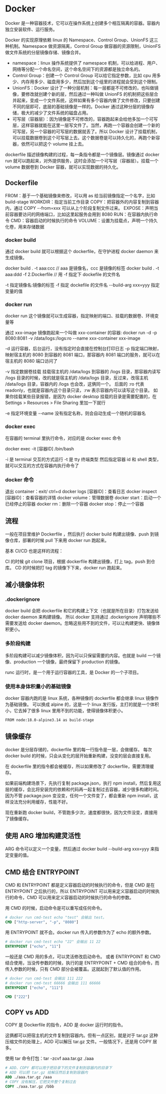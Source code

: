 # Docker

Docker 是一种容器技术，它可以在操作系统上创建多个相互隔离的容器。容器内独立安装软件、运行服务。

Docker 的实现原理依赖 linux 的 Namespace、Control Group、UnionFS 这三种机制。Namespace 做资源隔离，Control Group 做容器的资源限制，UnionFS 做文件系统的分层镜像存储、镜像合并。

- namespace：linux 操作系统提供了 namespace 机制，可以给进程、用户、网络等分配一个命名空间，这个命名空间下的资源都是独立命名的。
- Control Group：创建一个 Control Group 可以给它指定参数，比如 cpu 用多少、内存用多少、磁盘用多少，然后加到这个组里的进程就会受到这个限制。
- UnionFS：Docker 设计了一种分层机制：每一层都是不可修改的，也叫做镜像，要修改就创建个新的层，然后通过一种叫做 UnionFS 的机制把这些层合并起来，变成一个文件系统，这样如果有多个容器内做了文件修改，只要创建不同的层即可，底层的基础镜像是一样的。Docker 通过这种分层的镜像存储，极大的减少了文件系统的磁盘占用。
- 可写层（容器层）：因为镜像是不可修改的，容器跑起来会给他多加一个可写层，这样容器就能在这里一层写文件了。当然，再跑一个容器会创建一个新的可写层，另一个容器的可写层的数据就丢了。所以 Docker 设计了挂载机制，可以挂载数据卷到这个可写层上去。这个数据卷是可以持久化的，再跑个新容器，依然可以把这个 volume 挂上去。

dockerfile 描述镜像构建的过程，每一条指令都是一个镜像层。镜像通过 docker run 就可以跑起来，对外提供服务，这时会添加一个可写层（容器层）。挂载一个 volume 数据卷到 Docker 容器，就可以实现数据的持久化。

## Dockerfile

FROM：基于一个基础镜像来修改，可以用 as 给当前镜像指定一个名字，比如 build-stage
WORKDIR：指定当前工作目录
COPY：把容器外的内容复制到容器内，通过 COPY --from=xxx 可以从上个阶段复制文件过来。
EXPOSE：声明当前容器要访问的网络端口，比如这里起服务会用到 8080
RUN：在容器内执行命令
CMD：容器启动的时候执行的命令
VOLUME：设置为挂载点，声明一个持久化卷，用来存储数据

### docker build

通过 docker build 就可以根据这个 dockerfile，在守护进程 docker daemon 来生成镜像。

docker build . -t aaa:ccc // aaa 是镜像名，ccc 是镜像的标签
docker build . -t aaa:ddd -f 2.Dockerfile // 用 -f 指定下 dockefile 的文件名

-t 指定镜像名:镜像的标签
-f 指定 dockefile 的文件名
--build-arg xxx=yyy 指定变量的值

### docker run

docker run 这个镜像就可以生成容器，指定映射的端口、挂载的数据卷、环境变量等

通过 xxx-image 镜像跑起来一个叫做 xxx-container 的容器:
docker run -d -p 8080:8081 -v /data/logs:/logs:ro --name xxx-container xxx-image

-d 运行容器，后台运行，没有指定时会直接在控制台打印日志
-p 指定端口映射，映射宿主机的 8080 到容器的 8081 端口，那容器内 8081 端口的服务，就可以在宿主机的 8080 端口访问了

-v 指定数据卷挂载
  挂载宿主机的 /data/logs 到容器的 /logs 目录，那容器内读写 /logs 目录的时候，改的就是宿主机的 /data/logs 目录，反过来，改宿主机 /data/logs 目录，容器内的 /logs 也会改，这俩同一个。
  后面的 :ro 代表 readonly，也就是容器内这个目录只读，:rw 表示容器内可以读写这个目录。
  如果你挂载某些目录报错，是因为 docker desktop 挂载的目录是需要配置的，在 Settings > Resources > File Sharing 里加一下就行

-e 指定环境变量
--name 没有指定名称，则会自动生成一个随机的容器名

### docker exec

在容器的 terminal 里执行命令，对应的是 docker exec 命令

docker exec -it [容器ID] /bin/bash

-i 是 terminal 交互的方式运行
-t 是 tty 终端类型
然后指定容器 id 和 shell 类型，就可以交互的方式在容器内执行命令了

### docker 命令

退出 container：exit/ ctrl+d
docker logs [容器ID]：查看日志
docker inspect [容器ID]：查看容器的详情
docker volume：管理数据卷
docker start：启动一个已经停止的容器
docker rm：删除一个容器
docker stop：停止一个容器

## 流程

一般在项目里维护 Dockerfile ，然后执行 docker build 构建出镜像、push 到镜像仓库，部署的时候 pull 下来用 docker run 跑起来。

基本 CI/CD 也是这样的流程：

CI 的时候 git clone 项目，根据 dockerfile 构建出镜像，打上 tag，push 到仓库。
CD 的时候把打 tag 的镜像下下来，docker run 跑起来。

## 减小镜像体积

### .dockerignore

docker build 会把 dockerfile 和它的构建上下文（也就是所在目录）打包发送给 docker daemon 来构建镜像。
所以 docker 支持通过 .dockerignore 声明哪些不需要发送给 docker daemon。忽略这些用不到的文件，可以让构建更快、镜像体积更小。

### 多阶段构建

多阶段构建可以减少镜像体积，因为可以只保留需要的内容。也就是 build 一个镜像、production 一个镜像，最终保留下 production 的镜像。

runc 运行时，是一个用于运行容器的工具，是 Docker 的一个子项目。

### 使用本身体积量小的基础镜像

docker 容器内跑的是 linux 系统，各种镜像的 dockerfile 都会继承 linux 镜像作为基础镜像。
可以换成 alpine 的，这是一个 linux 发行版，主打的就是一个体积小，它去掉了很多 linux 里用不到的功能，使得镜像体积更小。

```
FROM node:18.0-alpine3.14 as build-stage
```

## 镜像缓存

docker 是分层存储的，dockerfile 里的每一行指令是一层，会做缓存。
每次 docker build 的时候，只会从变化的层开始重新构建，没变的层会直接复用。

在 dockerfile 里的指令都会被缓存，所以如果修改了 dockerfile，需要清理缓存。

如果前端构建场景下，先执行复制 package.json，执行 npm install，然后复用这层的缓存，会比将安装完的依赖和代码再一起复制过去容器，减少很多构建时间。因为不管 package.json 变没变，任何一个文件变了，都会重新 npm install，这样没法充分利用缓存，性能不好。

现在重新跑 docker build，不管跑多少次，速度都很快，因为文件没变，直接用了镜像缓存。

## 使用 ARG 增加构建灵活性

ARG 命令可以定义一个变量，然后通过 docker build --build-arg xxx=yyy 来指定变量的值。

## CMD 结合 ENTRYPOINT

CMD 和 ENTRYPOINT 都是定义容器启动的时候执行的命令，但是 CMD 是在 ENTRYPOINT 之后执行的，所以 ENTRYPOINT 可以用来定义容器启动的时候执行的命令，CMD 可以用来定义容器启动的时候执行的命令的参数。

用 CMD 的时候，启动命令是可以重写成任何命令。

```Dockerfile
# docker run cmd-test echo "test" 会输出 test。
CMD ["http-server", "-p", "8080"]
```

用 ENTRYPOINT 就不会。docker run 传入的参数作为了 echo 的额外参数。

```Dockerfile
# docker run cmd-test echo "22" 会输出 11 22
ENTRYPOINT ["echo", "11"]
```

一般还是 CMD 用的多点，可以灵活修改启动命令。
或者 ENTRYPOINT 和 CMD 结合使用，当没传参数的时候，执行的是 ENTRYPOINT + CMD 组合的命令，而传入参数的时候，只有 CMD 部分会被覆盖。这就起到了默认值的作用。

```Dockerfile
# docker run cmd-test 会输出 111 222
# docker run cmd-test 66666 会输出 111 66666
ENTRYPOINT ["echo", "111"]

CMD ["222"]
```

## COPY vs ADD

COPY 是 Dockerfile 的指令，ADD 是 docker 运行时的指令。

这俩都可以把宿主机的文件复制到容器内。但有一点区别，就是对于 tar.gz 这种压缩文件的处理上，ADD 可以解压 tar.gz 文件。一般情况下，还是用 COPY 居多。

使用 tar 命令打包：tar -zcvf aaa.tar.gz ./aaa

```Dockerfile
# ADD、COPY 都可以用于把目录下的文件复制到容器内的目录下
# ADD 可以把 tar.gz 给解压然后复制到容器内
ADD ./aaa.tar.gz /aaa
# COPY 没有解压，它把文件整个复制过去
COPY ./aaa.tar.gz /bbb
```
